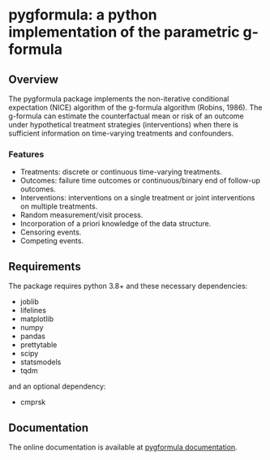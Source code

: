 # pygformula: a python implementation of the parametric g-formula


## Overview
The pygformula package implements the non-iterative conditional expectation (NICE) algorithm of the g-formula algorithm
(Robins, 1986). The g-formula can estimate the counterfactual mean or risk of an outcome under hypothetical treatment strategies
(interventions) when there is sufficient information on time-varying treatments and confounders.


### Features

* Treatments: discrete or continuous time-varying treatments.
* Outcomes: failure time outcomes or continuous/binary end of follow-up outcomes.
* Interventions: interventions on a single treatment or joint interventions on multiple treatments.
* Random measurement/visit process.
* Incorporation of a priori knowledge of the data structure.
* Censoring events.
* Competing events.


## Requirements

The package requires python 3.8+ and these necessary dependencies:

- joblib
- lifelines
- matplotlib
- numpy
- pandas
- prettytable
- scipy
- statsmodels
- tqdm

and an optional dependency:

- cmprsk

## Documentation

The online documentation is available at [pygformula documentation](https://pygformula.readthedocs.io).


